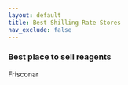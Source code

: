 ```yaml
---
layout: default
title: Best Shilling Rate Stores
nav_exclude: false
---
```


### **Best place to sell reagents**  
Frisconar

